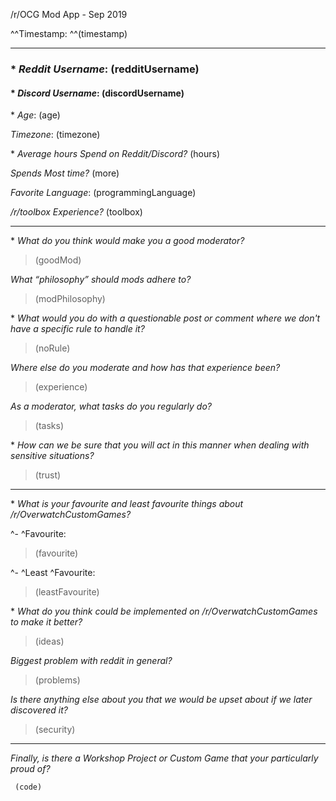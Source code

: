 /r/OCG Mod App - Sep 2019

^^Timestamp: ^^(timestamp)

---

### \*  *Reddit Username*: (redditUsername)

#### \*  *Discord Username*: (discordUsername)

\* *Age*: (age)

*Timezone*: (timezone)

\* *Average hours Spend on Reddit/Discord?* (hours)

*Spends Most time?* (more)

*Favorite Language*: (programmingLanguage)

*/r/toolbox Experience?* (toolbox)

---

\* *What do you think would make you a good moderator?*

> (goodMod)

*What “philosophy” should mods adhere to?*

> (modPhilosophy)

\* *What would you do with a questionable post or comment where we don't have a specific rule to handle it?*

> (noRule)

*Where else do you moderate and how has that experience been?*

> (experience)

*As a moderator, what tasks do you regularly do?*

> (tasks)

\* *How can we be sure that you will act in this manner when dealing with sensitive situations?*

> (trust)

---

\* *What is your favourite and least favourite things about /r/OverwatchCustomGames?*

^- ^Favourite:

> (favourite)

^- ^Least ^Favourite:

> (leastFavourite)

\* *What do you think could be implemented on /r/OverwatchCustomGames to make it better?*

> (ideas)

*Biggest problem with reddit in general?*

> (problems)

*Is there anything else about you that we would be upset about if we later discovered it?*

> (security)

---

*Finally, is there a Workshop Project or Custom Game that your particularly proud of?*

     (code)
